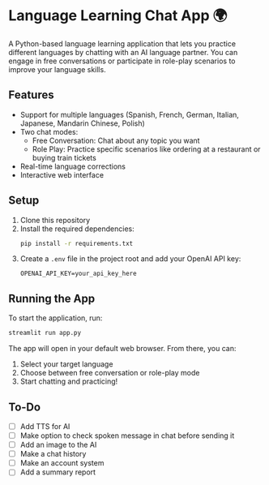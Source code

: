 # Language Learning Chat App 🌍

A Python-based language learning application that lets you practice different languages by chatting with an AI language partner. You can engage in free conversations or participate in role-play scenarios to improve your language skills.

## Features

- Support for multiple languages (Spanish, French, German, Italian, Japanese, Mandarin Chinese, Polish)
- Two chat modes:
  - Free Conversation: Chat about any topic you want
  - Role Play: Practice specific scenarios like ordering at a restaurant or buying train tickets
- Real-time language corrections
- Interactive web interface

## Setup

1. Clone this repository
2. Install the required dependencies:
   ```bash
   pip install -r requirements.txt
   ```
3. Create a `.env` file in the project root and add your OpenAI API key:
   ```
   OPENAI_API_KEY=your_api_key_here
   ```

## Running the App

To start the application, run:

```bash
streamlit run app.py
```

The app will open in your default web browser. From there, you can:

1. Select your target language
2. Choose between free conversation or role-play mode
3. Start chatting and practicing!

## To-Do
- [ ] Add TTS for AI
- [ ] Make option to check spoken message in chat before sending it
- [ ] Add an image to the AI
- [ ] Make a chat history
- [ ] Make an account system
- [ ] Add a summary report
